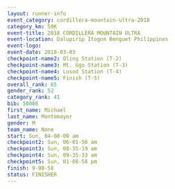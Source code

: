 ```yaml
---
layout: runner-info 
event_category: cordillera-mountain-ultra-2018 
category_km: 50K 
event-title: 2018 CORDILLERA MOUNTAIN ULTRA 
event-location: Dalupirip Itogon Benguet Philippines 
event-logo: 
event-date: 2018-03-03 
checkpoint-name2: Oling Station (T-2) 
checkpoint-name3: Mt. Ugo Station (T-3) 
checkpoint-name4: Lusod Station (T-4) 
checkpoint-name5: Finish (T-5) 
overall_rank: 65
gender_rank: 52
category_rank: 41
bib: 50086
first_name: Michael
last_name: Montemayor
gender: M
team_name: None
start: Sun, 04-00-00 am
checkpoint2: Sun, 06-01-56 am
checkpoint3: Sun, 08-35-19 am
checkpoint4: Sun, 09-35-33 am
checkpoint5: Sun, 01-08-58 pm
finish: 9-08-58
status: FINISHER
---
```

